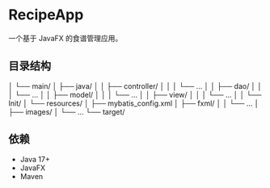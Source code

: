 # RecipeApp

一个基于 JavaFX 的食谱管理应用。

## 目录结构


│   └── main/
│       ├── java/
│       │   ├── controller/
│       │   │   └── ...
│       │   ├── dao/
│       │   │   └── ...
│       │   ├── model/
│       │   │   └── ...
│       │   ├── view/
│       │   │   └── ...
│       │   └── Init/
│       └── resources/
│           ├── mybatis_config.xml
│           ├── fxml/
│           │   └── ...
│           ├── images/
│           └── ...
└── target/
## 依赖
- Java 17+
- JavaFX
- Maven
